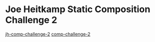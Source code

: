 # Joe Heitkamp Static Composition Challenge 2

[jh-comp-challenge-2](assets/noetic97-github-io-jh-comp-challenge-2-1491941806982.png)
[comp-challenge-2](assets/static-comp-challenge-2.jpg)
